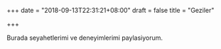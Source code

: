+++
date = "2018-09-13T22:31:21+08:00"
draft = false
title = "Geziler"

+++

Burada seyahetlerimi ve deneyimlerimi paylasiyorum.